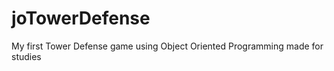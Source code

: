 joTowerDefense
==============

My first Tower Defense game using Object Oriented Programming made for studies
